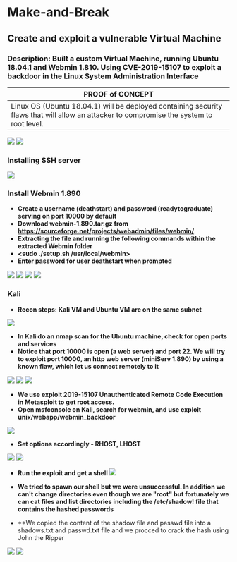 # Make-and-Break

## Create and exploit a vulnerable Virtual Machine

### Description: Built a custom Virtual Machine, running Ubuntu 18.04.1 and Webmin 1.810. Using CVE-2019-15107 to exploit a backdoor in the Linux System Administration Interface

|PROOF of CONCEPT|
|----------------|
|Linux OS (Ubuntu 18.04.1) will be deployed containing security flaws that will allow an attacker to compromise the system to root level.|

![](https://github.com/Rayferrufino/Make-and-Break/blob/master/Screenshots/Screenshot%20from%202019-09-17%2010-33-32.png?raw=true)
![](https://github.com/Rayferrufino/Make-and-Break/blob/master/Screenshots/Screenshot%20from%202019-09-17%2010-28-25.png?raw=true)

### Installing SSH server
![](https://github.com/Rayferrufino/Make-and-Break/blob/master/Screenshots/Screenshot%20from%202019-09-17%2014-10-14.png?raw=true)

### Install Webmin 1.890
- **Create a username (deathstart) and password (readytograduate) serving on port 10000 by default**
- **Download webmin-1.890.tar.gz from https://sourceforge.net/projects/webadmin/files/webmin/**
- **Extracting the file and running the following commands within the extracted Webmin folder**
- **<sudo ./setup.sh /usr/local/webmin>**
- **Enter password for user deathstart when prompted**

![](https://github.com/Rayferrufino/Make-and-Break/blob/master/Screenshots/Screenshot%20from%202019-09-17%2010-29-05.png?raw=true)
![](https://github.com/Rayferrufino/Make-and-Break/blob/master/Screenshots/Screenshot%20from%202019-09-17%2010-29-16.png?raw=true)
![](https://www.hostwinds.com/guide//wp-content/uploads/2017/03/IMG_Usermin_Login_Page.png)
![](https://github.com/Rayferrufino/Make-and-Break/blob/master/Screenshots/Screenshot%20from%202019-09-17%2010-29-46.png?raw=true)

### Kali 
- **Recon steps: Kali VM and Ubuntu VM are on the same subnet**

![](https://github.com/Rayferrufino/Make-and-Break/blob/master/Screenshots/wte.png?raw=true)

- **In Kali do an nmap scan for the Ubuntu machine, check for open ports and services**
- **Notice that port 10000 is open (a web server) and port 22. We will try to exploit port 10000, an http web server (miniServ 1.890) by using a known flaw, which let us connect remotely to it**

![](https://github.com/Rayferrufino/Make-and-Break/blob/master/Screenshots/Screenshot%20from%202019-09-19%2015-09-27.png?raw=true)
![](https://github.com/Rayferrufino/Make-and-Break/blob/master/Screenshots/Screenshot%20from%202019-09-19%2015-19-07.png?raw=true)
![](https://github.com/Rayferrufino/Make-and-Break/blob/master/Screenshots/Screenshot%20from%202019-09-19%2015-19-39.png?raw=true)

- **We use exploit 2019-15107 Unauthenticated Remote Code Execution in Metasploit to get root access.**
- **Open msfconsole on Kali, search for webmin, and use exploit unix/webapp/webmin_backdoor**

![](https://github.com/Rayferrufino/Make-and-Break/blob/master/Screenshots/Screenshot%20from%202019-09-17%2013-05-14.png?raw=true)

- **Set options accordingly - RHOST, LHOST**

![](https://github.com/Rayferrufino/Make-and-Break/blob/master/Screenshots/Screenshot%20from%202019-09-17%2013-05-29.png?raw=true)
![](https://github.com/Rayferrufino/Make-and-Break/blob/master/Screenshots/Screenshot%20from%202019-09-17%2013-05-43.png?raw=true)


- **Run the exploit and get a shell**
![](https://github.com/Rayferrufino/Make-and-Break/blob/master/Screenshots/Screenshot%20from%202019-09-17%2013-06-04.png?raw=true)


- **We tried to spawn our shell but we were unsuccessful. In addition we can't change directories even though we are "root" but fortunately we can cat files and list directories including the /etc/shadow! file that contains the hashed passwords**

- **We copied the content of the shadow file and passwd file into a shadows.txt and passwd.txt file and we procced to crack the hash using John the Ripper

![](https://github.com/Rayferrufino/Make-and-Break/blob/master/Screenshots/Screenshot%20from%202019-09-17%2016-35-09.png?raw=true)
![](https://github.com/Rayferrufino/Make-and-Break/blob/master/Screenshots/Screenshot%20from%202019-09-17%2016-37-50.png?raw=true)















